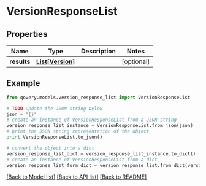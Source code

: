 # VersionResponseList


## Properties

Name | Type | Description | Notes
------------ | ------------- | ------------- | -------------
**results** | [**List[Version]**](Version.md) |  | [optional] 

## Example

```python
from qovery.models.version_response_list import VersionResponseList

# TODO update the JSON string below
json = "{}"
# create an instance of VersionResponseList from a JSON string
version_response_list_instance = VersionResponseList.from_json(json)
# print the JSON string representation of the object
print VersionResponseList.to_json()

# convert the object into a dict
version_response_list_dict = version_response_list_instance.to_dict()
# create an instance of VersionResponseList from a dict
version_response_list_form_dict = version_response_list.from_dict(version_response_list_dict)
```
[[Back to Model list]](../README.md#documentation-for-models) [[Back to API list]](../README.md#documentation-for-api-endpoints) [[Back to README]](../README.md)


